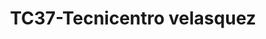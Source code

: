---
title: "TC37-Tecnicentro velasquez"
url: /fusagasuga/tc37-tecnicentro-velasquez/
shop: Autowerkstatt
---